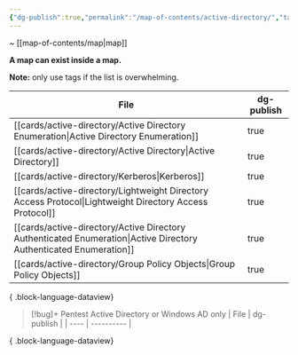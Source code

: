 ```yaml
---
{"dg-publish":true,"permalink":"/map-of-contents/active-directory/","tags":["map"]}
---
```


~ [[map-of-contents/map\|map]]

**A map can exist inside a map.**

**Note:** only use tags if the list is overwhelming.

| File                                                                                                                 | dg-publish |
| -------------------------------------------------------------------------------------------------------------------- | ---------- |
| [[cards/active-directory/Active Directory Enumeration\|Active Directory Enumeration]]                             | true       |
| [[cards/active-directory/Active Directory\|Active Directory]]                                                     | true       |
| [[cards/active-directory/Kerberos\|Kerberos]]                                                                     | true       |
| [[cards/active-directory/Lightweight Directory Access Protocol\|Lightweight Directory Access Protocol]]           | true       |
| [[cards/active-directory/Active Directory Authenticated Enumeration\|Active Directory Authenticated Enumeration]] | true       |
| [[cards/active-directory/Group Policy Objects\|Group Policy Objects]]                                             | true       |

{ .block-language-dataview}

> [!bug]+ Pentest Active Directory or Windows AD only
>  | File | dg-publish |
> | ---- | ---------- |
> 
{ .block-language-dataview}

